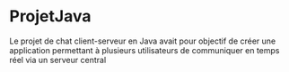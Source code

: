 # ProjetJava
Le projet de chat client-serveur en Java avait pour objectif de créer une application permettant à plusieurs utilisateurs de communiquer en temps réel via un serveur central
